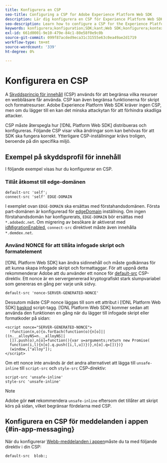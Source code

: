 ```yaml
---
title: Konfigurera en CSP
seo-title: Configuring a CSP for Adobe Experience Platform Web SDK
description: Lär dig konfigurera en CSP för Experience Platform Web SDK
seo-description: Learn how to configure a CSP for the Experience Platform Web SDK
keywords: konfigurera;konfiguration;SDK;kant;Web SDK;konfigurera;kontext;webb;enhet;miljö;web sdk-inställningar;content security policy;
exl-id: 661d0001-9e10-479e-84c1-80e58f0e9c0b
source-git-commit: 099f87acded9eca31c31555e63c0ea49ae2d1719
workflow-type: tm+mt
source-wordcount: '339'
ht-degree: 0%

---
```


# Konfigurera en CSP

A [Skyddsprincip för innehåll](https://developer.mozilla.org/en-US/docs/Web/HTTP/Headers/Content-Security-Policy) (CSP) används för att begränsa vilka resurser en webbläsare får använda. CSP kan även begränsa funktionerna för skript och formatresurser. Adobe Experience Platform Web SDK kräver ingen CSP, men om du lägger till en kan det minska attackytan för att förhindra skadliga attacker.

CSP måste återspegla hur [!DNL Platform Web SDK] distribueras och konfigureras. Följande CSP visar vilka ändringar som kan behövas för att SDK ska fungera korrekt. Ytterligare CSP-inställningar krävs troligen, beroende på din specifika miljö.

## Exempel på skyddsprofil för innehåll

I följande exempel visas hur du konfigurerar en CSP.

### Tillåt åtkomst till edge-domänen

```
default-src 'self';
connect-src 'self' EDGE-DOMAIN
```

I exemplet ovan `EDGE-DOMAIN` ska ersättas med förstahandsdomänen. Första part-domänen är konfigurerad för [edgeDomain](configuring-the-sdk.md#edge-domain) inställning. Om ingen förstahandsdomän har konfigurerats, `EDGE-DOMAIN` bör ersättas med `*.adobedc.net`. Om migrering av besökare är aktiverat med [idMigrationEnabled](configuring-the-sdk.md#id-migration-enabled), `connect-src` direktivet måste även innehålla `*.demdex.net`.

### Använd NONCE för att tillåta infogade skript och formatelement

[!DNL Platform Web SDK] kan ändra sidinnehåll och måste godkännas för att kunna skapa infogade skript och formattaggar. För att uppnå detta rekommenderar Adobe att du använder ett nonce för [default-src](https://developer.mozilla.org/en-US/docs/Web/HTTP/Headers/Content-Security-Policy/default-src) CSP-direktiv. Ett nonce är en servergenererad kryptografiskt stark slumpvariabel som genereras en gång per varje unik sidvy.

```
default-src 'nonce-SERVER-GENERATED-NONCE'
```

Dessutom måste CSP nonce läggas till som ett attribut i [!DNL Platform Web SDK] [baskod](installing-the-sdk.md#adding-the-code) script-tagg. [!DNL Platform Web SDK] kommer sedan att använda den funktionen en gång när du lägger till infogade skript eller formatkoder på sidan:

```
<script nonce="SERVER-GENERATED-NONCE">
  !function(n,o){o.forEach(function(o){n[o]||((n.__alloyNS=n.__alloyNS||
  []).push(o),n[o]=function(){var u=arguments;return new Promise(
  function(i,l){n[o].q.push([i,l,u])})},n[o].q=[])})}
  (window,["alloy"]);
</script>
```

Om ett nonce inte används är det andra alternativet att lägga till `unsafe-inline` till `script-src` och `style-src` CSP-direktiv:

```
script-src 'unsafe-inline'
style-src 'unsafe-inline'
```

>[!NOTE]
>
>Adobe gör **not** rekommendera `unsafe-inline` eftersom det tillåter att skript körs på sidan, vilket begränsar fördelarna med CSP.

## Konfigurera en CSP för meddelanden i appen {#in-app-messaging}

När du konfigurerar [Webb-meddelanden i appen](../personalization/web-in-app-messaging.md)måste du ta med följande direktiv i din CSP:

```
default-src  blob:;
```

